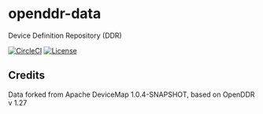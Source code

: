 # openddr-data
Device Definition Repository (DDR)

[![CircleCI](https://circleci.com/gh/OpenDDRmobi/openddr-data/tree/master.svg?style=svg)](https://circleci.com/gh/OpenDDRmobi/openddr-data/tree/master)
[![License](http://img.shields.io/badge/license-Apache2-red.svg)](http://opensource.org/licenses/apache-2.0)

## Credits

Data forked from Apache DeviceMap 1.0.4-SNAPSHOT, based on OpenDDR v 1.27